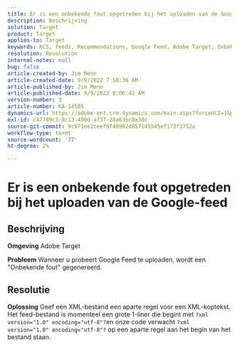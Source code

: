 ```yaml
---
title: Er is een onbekende fout opgetreden bij het uploaden van de Google-feed
description: Beschrijving
solution: Target
product: Target
applies-to: Target
keywords: KCS, feeds, Recommendations, Google Feed, Adobe Target, Onbekende fout
resolution: Resolution
internal-notes: null
bug: false
article-created-by: Jim Menn
article-created-date: 9/9/2022 7:58:36 AM
article-published-by: Jim Menn
article-published-date: 9/9/2022 8:06:42 AM
version-number: 3
article-number: KA-14505
dynamics-url: https://adobe-ent.crm.dynamics.com/main.aspx?forceUCI=1&pagetype=entityrecord&etn=knowledgearticle&id=c9c8642f-1530-ed11-9db1-0022480866ad
exl-id: c47789c3-8c13-490d-a737-28a63bc0a3dc
source-git-commit: 9c971ee2ceef8f48902d857145545ef173f3752a
workflow-type: tm+mt
source-wordcount: '77'
ht-degree: 2%

---
```


# Er is een onbekende fout opgetreden bij het uploaden van de Google-feed

## Beschrijving


<b>Omgeving</b>
Adobe Target

<b>Probleem</b>
Wanneer u probeert Google Feed te uploaden, wordt een &quot;Onbekende fout&quot; gegenereerd.


## Resolutie


<b>Oplossing</b>
Geef een XML-bestand een aparte regel voor een XML-koptekst.
Het feed-bestand is momenteel een grote 1-liner die begint met `?xml version="1.0" encoding="utf-8"?`en onze code verwacht `?xml version="1.0" encoding="utf-8"?` op een aparte regel aan het begin van het bestand staan.
